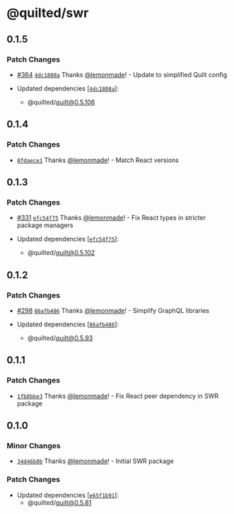 # @quilted/swr

## 0.1.5

### Patch Changes

- [#364](https://github.com/lemonmade/quilt/pull/364) [`4dc1808a`](https://github.com/lemonmade/quilt/commit/4dc1808a86d15e821b218b528617430cbd8b5b48) Thanks [@lemonmade](https://github.com/lemonmade)! - Update to simplified Quilt config

- Updated dependencies [[`4dc1808a`](https://github.com/lemonmade/quilt/commit/4dc1808a86d15e821b218b528617430cbd8b5b48)]:
  - @quilted/quilt@0.5.106

## 0.1.4

### Patch Changes

- [`8fdaece1`](https://github.com/lemonmade/quilt/commit/8fdaece1a270e109b3e874267c7387bd977b0706) Thanks [@lemonmade](https://github.com/lemonmade)! - Match React versions

## 0.1.3

### Patch Changes

- [#331](https://github.com/lemonmade/quilt/pull/331) [`efc54f75`](https://github.com/lemonmade/quilt/commit/efc54f75cb29ec4143a8e52f577edff518014a6b) Thanks [@lemonmade](https://github.com/lemonmade)! - Fix React types in stricter package managers

- Updated dependencies [[`efc54f75`](https://github.com/lemonmade/quilt/commit/efc54f75cb29ec4143a8e52f577edff518014a6b)]:
  - @quilted/quilt@0.5.102

## 0.1.2

### Patch Changes

- [#298](https://github.com/lemonmade/quilt/pull/298) [`86afb486`](https://github.com/lemonmade/quilt/commit/86afb486023848fba9daba81e98e3b0eeb0bfbb6) Thanks [@lemonmade](https://github.com/lemonmade)! - Simplify GraphQL libraries

- Updated dependencies [[`86afb486`](https://github.com/lemonmade/quilt/commit/86afb486023848fba9daba81e98e3b0eeb0bfbb6)]:
  - @quilted/quilt@0.5.93

## 0.1.1

### Patch Changes

- [`1fb8bbe3`](https://github.com/lemonmade/quilt/commit/1fb8bbe34b9325dfd44a4afc01995977af140850) Thanks [@lemonmade](https://github.com/lemonmade)! - Fix React peer dependency in SWR package

## 0.1.0

### Minor Changes

- [`34d46b0b`](https://github.com/lemonmade/quilt/commit/34d46b0bd4239d9ca8f32dfc71a98efc1b297582) Thanks [@lemonmade](https://github.com/lemonmade)! - Initial SWR package

### Patch Changes

- Updated dependencies [[`e65f1b91`](https://github.com/lemonmade/quilt/commit/e65f1b91b378058f6a39028417066582e76faf2a)]:
  - @quilted/quilt@0.5.81
